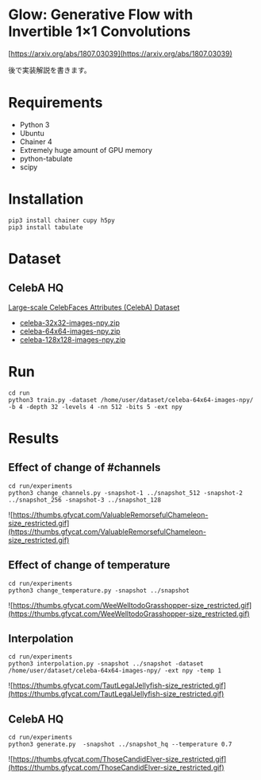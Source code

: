 # Glow: Generative Flow with Invertible 1×1 Convolutions

[https://arxiv.org/abs/1807.03039](https://arxiv.org/abs/1807.03039)

後で実装解説を書きます。

# Requirements

- Python 3
- Ubuntu
- Chainer 4
- Extremely huge amount of GPU memory
- python-tabulate
- scipy

# Installation

```
pip3 install chainer cupy h5py
pip3 install tabulate
```

# Dataset
## CelebA HQ

[Large-scale CelebFaces Attributes (CelebA) Dataset](http://mmlab.ie.cuhk.edu.hk/projects/CelebA.html)

- [celeba-32x32-images-npy.zip](https://drive.google.com/open?id=1HnaTektDZGwyjRwv08wBejVPsMTiSu1t)
- [celeba-64x64-images-npy.zip](https://drive.google.com/open?id=14XkuMovCGdJp2Nz6RLs85irM0_a7PKnE)
- [celeba-128x128-images-npy.zip](https://drive.google.com/open?id=197IFPFaj-HS0KEOZS56ycQP-Sz3b3_m1)


# Run

```
cd run
python3 train.py -dataset /home/user/dataset/celeba-64x64-images-npy/ -b 4 -depth 32 -levels 4 -nn 512 -bits 5 -ext npy
```

# Results

## Effect of change of #channels

```
cd run/experiments
python3 change_channels.py -snapshot-1 ../snapshot_512 -snapshot-2 ../snapshot_256 -snapshot-3 ../snapshot_128
```

![https://thumbs.gfycat.com/ValuableRemorsefulChameleon-size_restricted.gif](https://thumbs.gfycat.com/ValuableRemorsefulChameleon-size_restricted.gif)

## Effect of change of temperature

```
cd run/experiments
python3 change_temperature.py -snapshot ../snapshot
```

![https://thumbs.gfycat.com/WeeWelltodoGrasshopper-size_restricted.gif](https://thumbs.gfycat.com/WeeWelltodoGrasshopper-size_restricted.gif)

## Interpolation

```
cd run/experiments
python3 interpolation.py -snapshot ../snapshot -dataset /home/user/dataset/celeba-64x64-images-npy/ -ext npy -temp 1
```

![https://thumbs.gfycat.com/TautLegalJellyfish-size_restricted.gif](https://thumbs.gfycat.com/TautLegalJellyfish-size_restricted.gif)

## CelebA HQ

```
cd run/experiments
python3 generate.py  -snapshot ../snapshot_hq --temperature 0.7
```

![https://thumbs.gfycat.com/ThoseCandidElver-size_restricted.gif](https://thumbs.gfycat.com/ThoseCandidElver-size_restricted.gif)